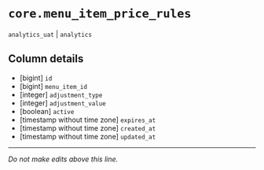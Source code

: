 # `core.menu_item_price_rules`
`analytics_uat` | `analytics`

## Column details
* [bigint]    `id`
* [bigint]    `menu_item_id`
* [integer]   `adjustment_type`
* [integer]   `adjustment_value`
* [boolean]   `active`
* [timestamp without time zone] `expires_at`
* [timestamp without time zone] `created_at`
* [timestamp without time zone] `updated_at`

-------------------------------------------------------------------------------
*Do not make edits above this line.*
